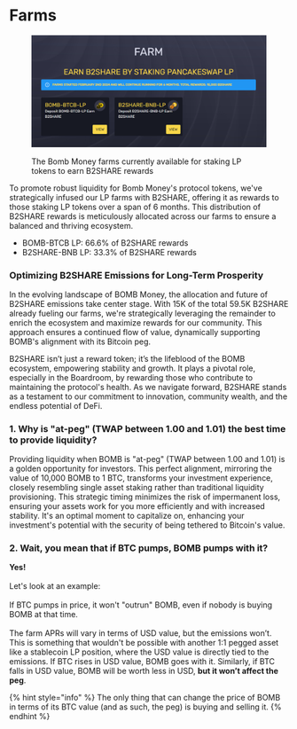 # Farms

<figure><img src="../../.gitbook/assets/image (5).png" alt=""><figcaption><p>The Bomb Money farms currently available for staking LP tokens to earn B2SHARE rewards</p></figcaption></figure>

To promote robust liquidity for Bomb Money's protocol tokens, we've strategically infused our LP farms with B2SHARE, offering it as rewards to those staking LP tokens over a span of 6 months. This distribution of B2SHARE rewards is meticulously allocated across our farms to ensure a balanced and thriving ecosystem.

* BOMB-BTCB LP: 66.6% of B2SHARE rewards
* B2SHARE-BNB LP: 33.3% of B2SHARE rewards

### **Optimizing B2SHARE Emissions for Long-Term Prosperity**

In the evolving landscape of BOMB Money, the allocation and future of B2SHARE emissions take center stage. With 15K of the total 59.5K B2SHARE already fueling our farms, we're strategically leveraging the remainder to enrich the ecosystem and maximize rewards for our community. This approach ensures a continued flow of value, dynamically supporting BOMB's alignment with its Bitcoin peg.

B2SHARE isn’t just a reward token; it’s the lifeblood of the BOMB ecosystem, empowering stability and growth. It plays a pivotal role, especially in the Boardroom, by rewarding those who contribute to maintaining the protocol's health. As we navigate forward, B2SHARE stands as a testament to our commitment to innovation, community wealth, and the endless potential of DeFi.



### 1. Why is "at-peg" (TWAP between 1.00 and 1.01) the best time to provide liquidity?

Providing liquidity when BOMB is "at-peg" (TWAP between 1.00 and 1.01) is a golden opportunity for investors. This perfect alignment, mirroring the value of 10,000 BOMB to 1 BTC, transforms your investment experience, closely resembling single asset staking rather than traditional liquidity provisioning. This strategic timing minimizes the risk of impermanent loss, ensuring your assets work for you more efficiently and with increased stability. It's an optimal moment to capitalize on, enhancing your investment's potential with the security of being tethered to Bitcoin's value.

### 2. Wait, you mean that if BTC pumps, BOMB pumps with it?

**Yes!**\
\
Let's look at an example:\
\
If BTC pumps in price, it won't "outrun" BOMB, even if nobody is buying BOMB at that time.\
\
The farm APRs will vary in terms of USD value, but the emissions won’t. This is something that wouldn't be possible with another 1:1 pegged asset like a stablecoin LP position, where the USD value is directly tied to the emissions. If BTC rises in USD value, BOMB goes with it. Similarly, if BTC falls in USD value, BOMB will be worth less in USD, **but it won’t affect the peg**.

{% hint style="info" %}
The only thing that can change the price of BOMB in terms of its BTC value (and as such, the peg) is buying and selling it.
{% endhint %}
